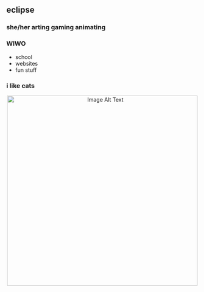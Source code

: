 ## eclipse
### she/her arting gaming animating
### WIWO
- school
- websites
- fun stuff
### i like cats

<p align="center">
  <img src="https://images.adagio.com/images2/custom_blends/90690.jpg" alt="Image Alt Text" width="500">
</p>

<!--
**EcliqseX/EcliqseX** is a ✨ _special_ ✨ repository because its `README.md`
